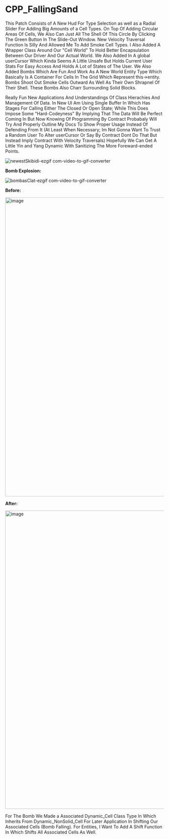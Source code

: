 # CPP_FallingSand
This Patch Consists of A New Hud For Type Selection as well as a Radial Slider For Adding Big Amounts of a Cell Types. On Top Of Adding Circular Areas Of Cells, We Also Can Just All The Shell Of This Circle By Clicking The Green Button In The Slide-Out Window. New Velocity Traversal Function Is Silly And Allowed Me To Add Smoke Cell Types. I Also Added A Wrapper Class Around Our "Cell World" To Hold Better
Encapsulation Between Our Driver And Our Actual World. We Also Added In A global userCursor Which Kinda Seems A Little Unsafe But Holds Current User Stats For Easy Access And Holds A Lot of States of The User. We Also Added Bombs Which Are Fun And Work As A New World Entity
Type Which Basically Is A Container For Cells In The Grid Which Represent this->entity. Bombs Shoot Out Smoke Cells Outward As Well As Their Own Shrapnel Of Their Shell. These Bombs Also Charr Surrounding Solid Blocks.

Really Fun New Applications And Understandings Of Class Hierachies And Management Of Data. In New UI Am Using Single Buffer In Which Has Stages For Calling Either The Closed Or Open State; While This Does Impose Some "Hard-Codeyness" By Implying That The Data Will Be Perfect Coming
In But Now Knowing Of Programming By Contract Probabaly Will Try And Properly Outline My Docs To Show Proper Usage Instead Of Defending From It (At Least When Necessary; Im Not Gonna Want To Trust a Random User To Alter userCursor Or Say By Contract Dont Do That But Instead
Imply Contract With Velocity Traversals) Hopefully We Can Get A Little Yin and Yang Dynamic With Sanitizing The More Foreward-ended Points.

![newestSkibidi-ezgif com-video-to-gif-converter](https://github.com/Kingerthanu/CPP_FallingSand/assets/76754592/88d59e83-b18b-47e9-902e-5be9db8239ce)

**Bomb Explosion:**

![bombasClat-ezgif com-video-to-gif-converter](https://github.com/Kingerthanu/CPP_FallingSand/assets/76754592/aec9599a-c353-40eb-b95d-4fe445b3a5c9)


**Before:**

<img width="947" alt="image" src="https://github.com/Kingerthanu/CPP_FallingSand/assets/76754592/917f414f-a4e9-453f-b6e9-780d7103c7cc">

**After:**

<img width="945" alt="image" src="https://github.com/Kingerthanu/CPP_FallingSand/assets/76754592/f1dfb5c1-b987-4e3d-8f90-d9edb1c052e9">


For The Bomb We Made a Associated Dynamic_Cell Class Type In Which Inherits From Dynamic_NonSolid_Cell For Later Application In Shifting Our Associated Cells (Bomb Falling). For Entities, I Want To Add A Shift Function In Which Shifts All Associated Cells As Well.
